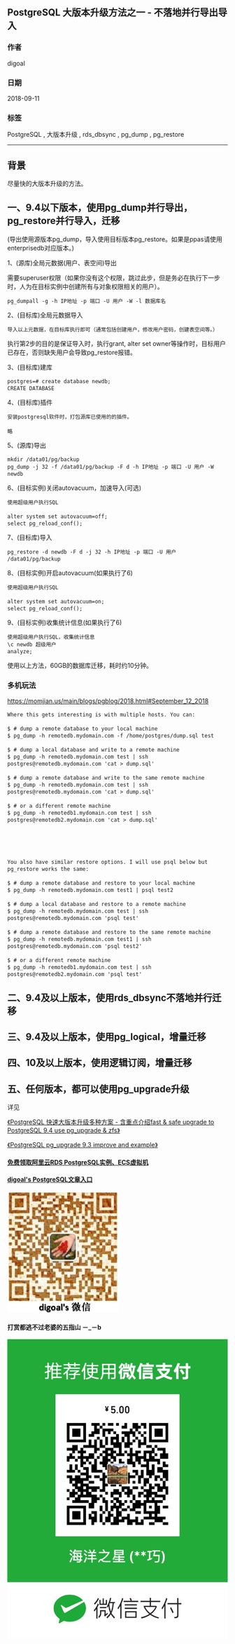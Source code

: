 ## PostgreSQL 大版本升级方法之一 - 不落地并行导出导入  
                                                           
### 作者                                                           
digoal                                                           
                                                           
### 日期                                                           
2018-09-11                                                         
                                                           
### 标签                                                           
PostgreSQL , 大版本升级 , rds_dbsync , pg_dump , pg_restore       
                                                           
----                                                           
                                                           
## 背景   
尽量快的大版本升级的方法。   
  
## 一、9.4以下版本，使用pg_dump并行导出，pg_restore并行导入，迁移  
(导出使用源版本pg_dump，导入使用目标版本pg_restore。如果是ppas请使用enterprisedb对应版本。)    
  
1、(源库)全局元数据(用户、表空间)导出  
  
需要superuser权限（如果你没有这个权限，跳过此步，但是务必在执行下一步时，人为在目标实例中创建所有与对象权限相关的用户）。   
  
```  
pg_dumpall -g -h IP地址 -p 端口 -U 用户 -W -l 数据库名  
```  
  
2、(目标库)全局元数据导入  
  
```  
导入以上元数据，在目标库执行即可（通常包括创建用户，修改用户密码，创建表空间等。）  
```  
  
执行第2步的目的是保证导入时，执行grant, alter set owner等操作时，目标用户已存在，否则缺失用户会导致pg_restore报错。  
  
3、(目标库)建库  
  
```  
postgres=# create database newdb;  
CREATE DATABASE  
```  
  
4、(目标库)插件  
  
```  
安装postgresql软件时，打包源库已使用的的插件。  
  
略  
```  
  
5、(源库)导出  
  
```  
mkdir /data01/pg/backup  
pg_dump -j 32 -f /data01/pg/backup -F d -h IP地址 -p 端口 -U 用户 -W newdb   
```  
  
6、(目标实例)关闭autovacuum，加速导入(可选)  
  
```  
使用超级用户执行SQL  
  
alter system set autovacuum=off;  
select pg_reload_conf();  
```  
  
7、(目标库)导入  
  
```  
pg_restore -d newdb -F d -j 32 -h IP地址 -p 端口 -U 用户 /data01/pg/backup  
```  
  
8、(目标实例)开启autovacuum(如果执行了6)  
  
```  
使用超级用户执行SQL  
  
alter system set autovacuum=on;  
select pg_reload_conf();  
```  
  
9、(目标实例)收集统计信息(如果执行了6)  
  
```  
使用超级用户执行SQL，收集统计信息  
\c newdb 超级用户  
analyze;  
```  
  
使用以上方法，60GB的数据库迁移，耗时约10分钟。    
  
### 多机玩法
https://momjian.us/main/blogs/pgblog/2018.html#September_12_2018   
  
```
Where this gets interesting is with multiple hosts. You can:

$ # dump a remote database to your local machine
$ pg_dump -h remotedb.mydomain.com -f /home/postgres/dump.sql test
 
$ # dump a local database and write to a remote machine
$ pg_dump -h remotedb.mydomain.com test | ssh postgres@remotedb.mydomain.com 'cat > dump.sql'
 
$ # dump a remote database and write to the same remote machine
$ pg_dump -h remotedb.mydomain.com test | ssh postgres@remotedb.mydomain.com 'cat > dump.sql'
 
$ # or a different remote machine
$ pg_dump -h remotedb1.mydomain.com test | ssh postgres@remotedb2.mydomain.com 'cat > dump.sql'
 




You also have similar restore options. I will use psql below but pg_restore works the same:

$ # dump a remote database and restore to your local machine
$ pg_dump -h remotedb.mydomain.com test1 | psql test2
 
$ # dump a local database and restore to a remote machine
$ pg_dump -h remotedb.mydomain.com test | ssh postgres@remotedb.mydomain.com 'psql test'
 
$ # dump a remote database and restore to the same remote machine
$ pg_dump -h remotedb.mydomain.com test1 | ssh postgres@remotedb.mydomain.com 'psql test2'
 
$ # or a different remote machine
$ pg_dump -h remotedb1.mydomain.com test | ssh postgres@remotedb2.mydomain.com 'psql test'
```
  
## 二、9.4及以上版本，使用rds_dbsync不落地并行迁移  
  
## 三、9.4及以上版本，使用pg_logical，增量迁移  
  
## 四、10及以上版本，使用逻辑订阅，增量迁移  
  
## 五、任何版本，都可以使用pg_upgrade升级
详见   
  
[《PostgreSQL 快速大版本升级多种方案 - 含重点介绍fast & safe upgrade to PostgreSQL 9.4 use pg_upgrade & zfs》](../201412/20141219_01.md)  
  
[《PostgreSQL pg_upgrade 9.3 improve and example》](../201305/20130520_01.md)  
  
  
  
  
  
  
  
  
  
  
#### [免费领取阿里云RDS PostgreSQL实例、ECS虚拟机](https://free.aliyun.com/ "57258f76c37864c6e6d23383d05714ea")
  
  
#### [digoal's PostgreSQL文章入口](https://github.com/digoal/blog/blob/master/README.md "22709685feb7cab07d30f30387f0a9ae")
  
  
![digoal's weixin](../pic/digoal_weixin.jpg "f7ad92eeba24523fd47a6e1a0e691b59")
  
  
  
  
  
  
#### 打赏都逃不过老婆的五指山 －_－b  
![wife's weixin ds](../pic/wife_weixin_ds.jpg "acd5cce1a143ef1d6931b1956457bc9f")
  
